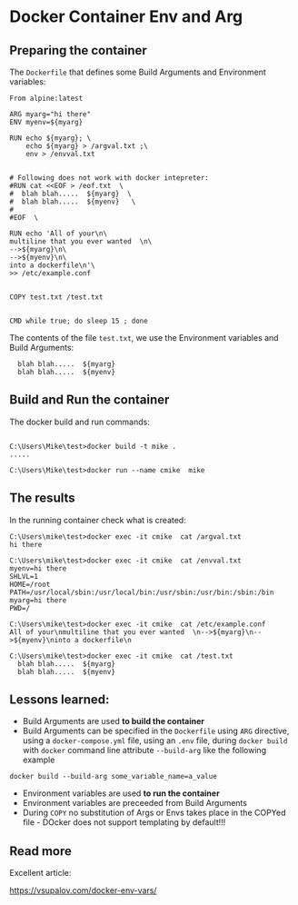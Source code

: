 # Docker Container Env and Arg


## Preparing the container
The `Dockerfile` that defines some Build Arguments and Environment variables:

```
From alpine:latest

ARG myarg="hi there"
ENV myenv=${myarg}

RUN echo ${myarg}; \
    echo ${myarg} > /argval.txt ;\
	env > /envval.txt


# Following does not work with docker intepreter:	
#RUN cat <<EOF > /eof.txt  \ 
#  blah blah.....  ${myarg}  \ 
#  blah blah.....  ${myenv}   \
#
#EOF  \
	
RUN echo 'All of your\n\
multiline that you ever wanted  \n\
-->${myarg}\n\
-->${myenv}\n\
into a dockerfile\n'\
>> /etc/example.conf	
	
	
COPY test.txt /test.txt


CMD while true; do sleep 15 ; done 
```

The contents of the file `test.txt`, we use the Environment variables and Build Arguments:

```
  blah blah.....  ${myarg}   
  blah blah.....  ${myenv}
```

## Build and Run the container
The docker build  and run commands:

```

C:\Users\Mike\test>docker build -t mike .
.....

C:\Users\Mike\test>docker run --name cmike  mike
```

## The results
In the running container check what is created:
```
C:\Users\mike\test>docker exec -it cmike  cat /argval.txt
hi there

C:\Users\mike\test>docker exec -it cmike  cat /envval.txt
myenv=hi there
SHLVL=1
HOME=/root
PATH=/usr/local/sbin:/usr/local/bin:/usr/sbin:/usr/bin:/sbin:/bin
myarg=hi there
PWD=/

C:\Users\mike\test>docker exec -it cmike  cat /etc/example.conf
All of your\nmultiline that you ever wanted  \n-->${myarg}\n-->${myenv}\ninto a dockerfile\n

C:\Users\mike\test>docker exec -it cmike  cat /test.txt
  blah blah.....  ${myarg}
  blah blah.....  ${myenv}
```

## Lessons learned:
- Build Arguments are used **to build the container**
- Build Arguments can be specified in the `Dockerfile` using `ARG` directive, using a `docker-compose.yml` file, using an `.env` file, during `docker build` with 
`docker` command line attribute `--build-arg` like the following example
```
docker build --build-arg some_variable_name=a_value
```
- Environment variables are used **to run the container**
- Environment variables are preceeded from Build Arguments
- During `COPY` no substitution of Args or Envs takes place in the COPYed file - DOcker does not support templating by default!!!


## Read more
Excellent article:


https://vsupalov.com/docker-env-vars/

